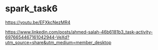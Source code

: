 # spark_task6




https://youtu.be/EFXkcNezMR4







https://www.linkedin.com/posts/ahmed-salah-46b6181b3_task-activity-6976654467161042944-VeXd?utm_source=share&utm_medium=member_desktop
